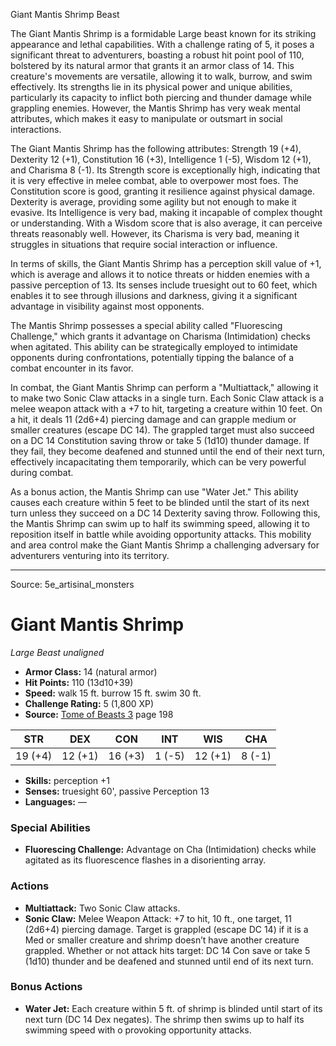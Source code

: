 <MonsterName/>Giant Mantis Shrimp</MonsterName>
<CreatureType/>Beast</CreatureType>

<summary>The Giant Mantis Shrimp is a formidable Large beast known for its striking appearance and lethal capabilities. With a challenge rating of 5, it poses a significant threat to adventurers, boasting a robust hit point pool of 110, bolstered by its natural armor that grants it an armor class of 14. This creature's movements are versatile, allowing it to walk, burrow, and swim effectively. Its strengths lie in its physical power and unique abilities, particularly its capacity to inflict both piercing and thunder damage while grappling enemies. However, the Mantis Shrimp has very weak mental attributes, which makes it easy to manipulate or outsmart in social interactions. </summary>

<detail>

The Giant Mantis Shrimp has the following attributes: Strength 19 (+4), Dexterity 12 (+1), Constitution 16 (+3), Intelligence 1 (-5), Wisdom 12 (+1), and Charisma 8 (-1). Its Strength score is exceptionally high, indicating that it is very effective in melee combat, able to overpower most foes. The Constitution score is good, granting it resilience against physical damage. Dexterity is average, providing some agility but not enough to make it evasive. Its Intelligence is very bad, making it incapable of complex thought or understanding. With a Wisdom score that is also average, it can perceive threats reasonably well. However, its Charisma is very bad, meaning it struggles in situations that require social interaction or influence.

In terms of skills, the Giant Mantis Shrimp has a perception skill value of +1, which is average and allows it to notice threats or hidden enemies with a passive perception of 13. Its senses include truesight out to 60 feet, which enables it to see through illusions and darkness, giving it a significant advantage in visibility against most opponents.

The Mantis Shrimp possesses a special ability called "Fluorescing Challenge," which grants it advantage on Charisma (Intimidation) checks when agitated. This ability can be strategically employed to intimidate opponents during confrontations, potentially tipping the balance of a combat encounter in its favor.

In combat, the Giant Mantis Shrimp can perform a "Multiattack," allowing it to make two Sonic Claw attacks in a single turn. Each Sonic Claw attack is a melee weapon attack with a +7 to hit, targeting a creature within 10 feet. On a hit, it deals 11 (2d6+4) piercing damage and can grapple medium or smaller creatures (escape DC 14). The grappled target must also succeed on a DC 14 Constitution saving throw or take 5 (1d10) thunder damage. If they fail, they become deafened and stunned until the end of their next turn, effectively incapacitating them temporarily, which can be very powerful during combat.

As a bonus action, the Mantis Shrimp can use "Water Jet." This ability causes each creature within 5 feet to be blinded until the start of its next turn unless they succeed on a DC 14 Dexterity saving throw. Following this, the Mantis Shrimp can swim up to half its swimming speed, allowing it to reposition itself in battle while avoiding opportunity attacks. This mobility and area control make the Giant Mantis Shrimp a challenging adversary for adventurers venturing into its territory.</detail>



---

Source: 5e_artisinal_monsters

# Giant Mantis Shrimp

*Large* *Beast* *unaligned*

- **Armor Class:** 14 (natural armor)
- **Hit Points:** 110 (13d10+39)
- **Speed:** walk 15 ft. burrow 15 ft. swim 30 ft.
- **Challenge Rating:** 5 (1,800 XP)
- **Source:** [Tome of Beasts 3](https://koboldpress.com/kpstore/product/tome-of-beasts-3-for-5th-edition/) page 198

| STR | DEX | CON | INT | WIS | CHA |
| --- | --- | --- | --- | --- | --- |
| 19 (+4) | 12 (+1) | 16 (+3) | 1 (-5) | 12 (+1) | 8 (-1) |

- **Skills:** perception +1
- **Senses:** truesight 60', passive Perception 13
- **Languages:** —

### Special Abilities

- **Fluorescing Challenge:** Advantage on Cha (Intimidation) checks while agitated as its fluorescence flashes in a disorienting array.

### Actions

- **Multiattack:** Two Sonic Claw attacks.
- **Sonic Claw:** Melee Weapon Attack: +7 to hit, 10 ft., one target, 11 (2d6+4) piercing damage. Target is grappled (escape DC 14) if it is a Med or smaller creature and shrimp doesn’t have another creature grappled. Whether or not attack hits target: DC 14 Con save or take 5 (1d10) thunder and be deafened and stunned until end of its next turn.

### Bonus Actions

- **Water Jet:** Each creature within 5 ft. of shrimp is blinded until start of its next turn (DC 14 Dex negates). The shrimp then swims up to half its swimming speed with o provoking opportunity attacks.




